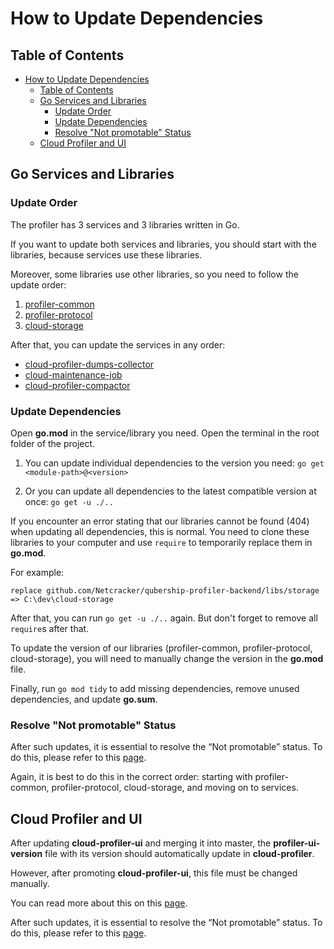 # How to Update Dependencies

## Table of Contents

<!-- TOC -->
* [How to Update Dependencies](#how-to-update-dependencies)
  * [Table of Contents](#table-of-contents)
  * [Go Services and Libraries](#go-services-and-libraries)
    * [Update Order](#update-order)
    * [Update Dependencies](#update-dependencies)
    * [Resolve "Not promotable" Status](#resolve-not-promotable-status)
  * [Cloud Profiler and UI](#cloud-profiler-and-ui)
<!-- TOC -->

## Go Services and Libraries

### Update Order

The profiler has 3 services and 3 libraries written in Go.

If you want to update both services and libraries,
you should start with the libraries, because services use these libraries.

Moreover, some libraries use other libraries, so you need to follow the update order:

1. [profiler-common](https://github.com/Netcracker/qubership-profiler-backend/libs/common)
2. [profiler-protocol](https://github.com/Netcracker/qubership-profiler-backend/libs/protocol)
3. [cloud-storage](https://github.com/Netcracker/qubership-profiler-backend/libs/storage)

After that, you can update the services in any order:

* [cloud-profiler-dumps-collector](https://github.com/Netcracker/qubership-profiler-backend/apps/dumps-collector)
* [cloud-maintenance-job](https://github.com/Netcracker/qubership-profiler-backend/apps/maintenance)
* [cloud-profiler-compactor](https://github.com/Netcracker/qubership-profiler-backend/apps/compactor)

### Update Dependencies

Open **go.mod** in the service/library you need.
Open the terminal in the root folder of the project.

1. You can update individual dependencies to the version you need:
   `go get <module-path>@<version>`

2. Or you can update all dependencies to the latest compatible version at once:
   `go get -u ./..`

If you encounter an error stating that our libraries cannot be found (404)
when updating all dependencies, this is normal.
You need to clone these libraries to your computer and use `require` to temporarily replace them in **go.mod**.

For example:

`replace github.com/Netcracker/qubership-profiler-backend/libs/storage => C:\dev\cloud-storage`

After that, you can run `go get -u ./..` again.
But don't forget to remove all `require`s after that.

To update the version of our libraries (profiler-common, profiler-protocol, cloud-storage),
you will need to manually change the version in the **go.mod** file.

Finally, run `go mod tidy` to add missing dependencies, remove unused dependencies, and update **go.sum**.

### Resolve "Not promotable" Status

After such updates, it is essential to resolve the “Not promotable” status.
To do this, please refer to this [page](how-to-work-with-ci.md#resolve-not-promotable-status).

Again, it is best to do this in the correct order:
starting with profiler-common, profiler-protocol, cloud-storage, and moving on to services.

## Cloud Profiler and UI

After updating **cloud-profiler-ui** and merging it into master,
the **profiler-ui-version** file with its version should automatically update in **cloud-profiler**.

However, after promoting **cloud-profiler-ui**, this file must be changed manually.

You can read more about this on this [page](how-to-work-with-ci.md#ui-build).

After such updates, it is essential to resolve the “Not promotable” status.
To do this, please refer to this [page](how-to-work-with-ci.md#resolve-not-promotable-status).
